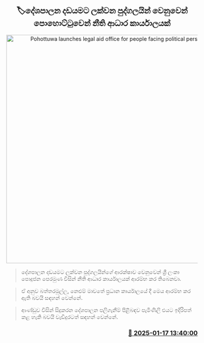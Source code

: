 <p align='center'><b><h2 align='center' title='Pohottuwa launches legal aid office for people facing political persecution'>🏷දේශපාලන දඩයමට ලක්වන පුද්ගලයින් වෙනුවෙන් පොහොට්ටුවෙන් නීති ආධාර කාර්යාලයක්</h2></b></p>
<p align='center'><img src='https://helakuru.sgp1.cdn.digitaloceanspaces.com/esana/images/lib/slpp-archived.jpg' width='600' alt='Pohottuwa launches legal aid office for people facing political persecution'></p>

> දේශපාලන දඩයමට ලක්වන පුද්ගලයින්ගේ ආරක්ෂාව වෙනුවෙන් ශ්‍රී ලංකා පොදුජන පෙරමුණ විසින් නීති ආධාර කාර්යාලයක් ආරම්භ කර තිබෙනවා.

> ඒ අනුව බත්තරමුල්ල, නෙළුම් මාවතේ ප්‍රධාන කාර්යාලයේ දී මෙය ආරම්භ කර ඇති බවයි සඳහන් වෙන්නේ.

> ආණ්ඩුව විසින් සිදුකරන දේශපාලන පලිගැනීම් පිළිබඳ​ව පැමිණිලි එයට ඉදිරිපත් කළ හැකි බවයි වැඩිදුරටත් සඳහන් වෙන්නේ.



<h3 align='right'><a href='https://www.helakuru.lk/esana/p/106648/'>📅 2025-01-17 13:40:00</a></h3>
